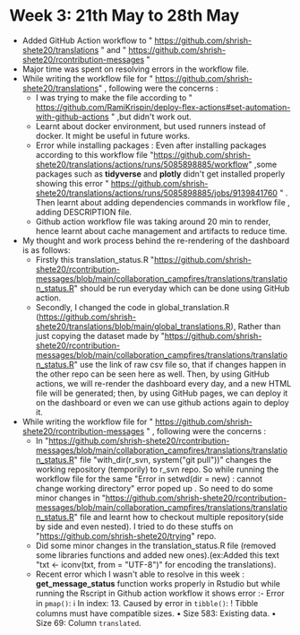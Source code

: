 # Week 3: 21th May to 28th May 
- Added GitHub Action workflow to " https://github.com/shrish-shete20/translations " and " https://github.com/shrish-shete20/rcontribution-messages "
- Major time was spent on resolving errors in the workflow file.
- While writing the workflow file for " https://github.com/shrish-shete20/translations" , following were the concerns :
  - I was trying to make the file according to " https://github.com/RamiKrispin/deploy-flex-actions#set-automation-with-github-actions " ,but didn't work out.
  - Learnt about docker environment, but used runners instead of docker. It might be useful in future works. 
  - Error while installing packages : Even after installing packages according to this workflow file "https://github.com/shrish-shete20/translations/actions/runs/5085898885/workflow" ,some packages such as **tidyverse** and **plotly** didn't get installed properly showing this error " https://github.com/shrish-shete20/translations/actions/runs/5085898885/jobs/9139841760 " . Then learnt about adding dependencies commands in workflow file , adding DESCRIPTION file.
  - Github action workflow file was taking around 20 min to render, hence learnt about cache management and artifacts to reduce time.
- My thought and work process behind the re-rendering of the dashboard is as follows:
  - Firstly this translation_status.R "https://github.com/shrish-shete20/rcontribution-messages/blob/main/collaboration_campfires/translations/translation_status.R" should be run everyday which can be done using GitHub action.
  - Secondly, I changed the code in global_translation.R (https://github.com/shrish-shete20/translations/blob/main/global_translations.R), Rather than just copying the dataset made by "https://github.com/shrish-shete20/rcontribution-messages/blob/main/collaboration_campfires/translations/translation_status.R" use the link of raw csv file so, that if changes happen in the other repo can be seen here as well. Then, by using GitHub actions, we will re-render the dashboard every day, and a new HTML file will be generated; then, by using GitHub pages, we can deploy it on the dashboard or even we can use github actions again to deploy it.
- While writing the workflow file for " https://github.com/shrish-shete20/rcontribution-messages " , following were the concerns :
  - In "https://github.com/shrish-shete20/rcontribution-messages/blob/main/collaboration_campfires/translations/translation_status.R" file "with_dir(r_svn, system("git pull"))" changes the working repository (temporily) to r_svn repo. So while running the workflow file for the same "Error in setwd(dir = new) : cannot change working directory" error poped up . So need to do some minor changes in "https://github.com/shrish-shete20/rcontribution-messages/blob/main/collaboration_campfires/translations/translation_status.R" file and learnt how to checkout multiple repository(side by side and even nested). I tried to do these stuffs on "https://github.com/shrish-shete20/trying" repo.
  - Did some minor changes in the translation_status.R file (removed some libraries functions and added new ones).(ex:Added this text "txt <- iconv(txt, from = "UTF-8")" for encoding the translations).
  - Recent error which I wasn't able to resolve in this week : **get_message_status** function works properly in Rstudio but while running the Rscript in Github action workflow it shows error :-  Error in `pmap()`:
ℹ In index: 13.
Caused by error in `tibble()`:
! Tibble columns must have compatible sizes.
• Size 583: Existing data.
• Size 69: Column `translated`.

